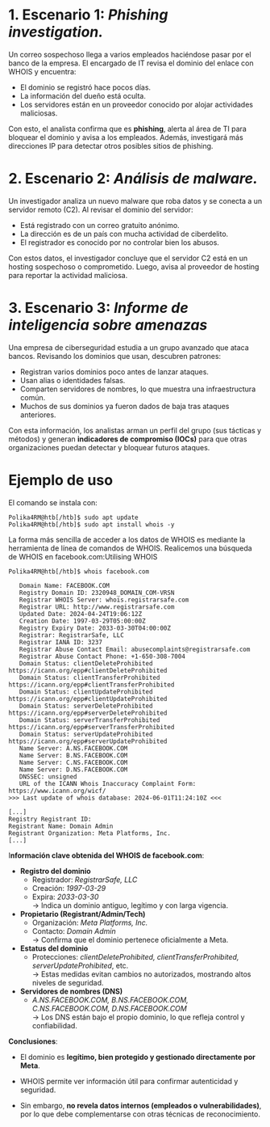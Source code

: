 

# 1. Escenario 1: *Phishing investigation.*

Un correo sospechoso llega a varios empleados haciéndose pasar por el banco de la empresa. El encargado de IT revisa el dominio del enlace con WHOIS y encuentra:

- El dominio se registró hace pocos días.
- La información del dueño está oculta.
- Los servidores están en un proveedor conocido por alojar actividades maliciosas.

Con esto, el analista confirma que es **phishing**, alerta al área de TI para bloquear el dominio y avisa a los empleados. Además, investigará más direcciones IP para detectar otros posibles sitios de phishing.


# 2. Escenario 2: *Análisis de malware.*

Un investigador analiza un nuevo malware que roba datos y se conecta a un servidor remoto (C2). Al revisar el dominio del servidor:
- Está registrado con un correo gratuito anónimo.
- La dirección es de un país con mucha actividad de ciberdelito.
- El registrador es conocido por no controlar bien los abusos.

Con estos datos, el investigador concluye que el servidor C2 está en un hosting sospechoso o comprometido. Luego, avisa al proveedor de hosting para reportar la actividad maliciosa.

# 3. Escenario 3: *Informe de inteligencia sobre amenazas*
Una empresa de ciberseguridad estudia a un grupo avanzado que ataca bancos. Revisando los dominios que usan, descubren patrones:

- Registran varios dominios poco antes de lanzar ataques.
- Usan alias o identidades falsas.
- Comparten servidores de nombres, lo que muestra una infraestructura común.
- Muchos de sus dominios ya fueron dados de baja tras ataques anteriores.

Con esta información, los analistas arman un perfil del grupo (sus tácticas y métodos) y generan **indicadores de compromiso (IOCs)** para que otras organizaciones puedan detectar y bloquear futuros ataques.




# Ejemplo de uso

El comando se instala con:

```shell-session
Polika4RM@htb[/htb]$ sudo apt update
Polika4RM@htb[/htb]$ sudo apt install whois -y
```


La forma más sencilla de acceder a los datos de WHOIS es mediante la herramienta de línea de comandos de WHOIS. Realicemos una búsqueda de WHOIS en facebook.com:Utilising WHOIS

```shell-session
Polika4RM@htb[/htb]$ whois facebook.com

   Domain Name: FACEBOOK.COM
   Registry Domain ID: 2320948_DOMAIN_COM-VRSN
   Registrar WHOIS Server: whois.registrarsafe.com
   Registrar URL: http://www.registrarsafe.com
   Updated Date: 2024-04-24T19:06:12Z
   Creation Date: 1997-03-29T05:00:00Z
   Registry Expiry Date: 2033-03-30T04:00:00Z
   Registrar: RegistrarSafe, LLC
   Registrar IANA ID: 3237
   Registrar Abuse Contact Email: abusecomplaints@registrarsafe.com
   Registrar Abuse Contact Phone: +1-650-308-7004
   Domain Status: clientDeleteProhibited https://icann.org/epp#clientDeleteProhibited
   Domain Status: clientTransferProhibited https://icann.org/epp#clientTransferProhibited
   Domain Status: clientUpdateProhibited https://icann.org/epp#clientUpdateProhibited
   Domain Status: serverDeleteProhibited https://icann.org/epp#serverDeleteProhibited
   Domain Status: serverTransferProhibited https://icann.org/epp#serverTransferProhibited
   Domain Status: serverUpdateProhibited https://icann.org/epp#serverUpdateProhibited
   Name Server: A.NS.FACEBOOK.COM
   Name Server: B.NS.FACEBOOK.COM
   Name Server: C.NS.FACEBOOK.COM
   Name Server: D.NS.FACEBOOK.COM
   DNSSEC: unsigned
   URL of the ICANN Whois Inaccuracy Complaint Form: https://www.icann.org/wicf/
>>> Last update of whois database: 2024-06-01T11:24:10Z <<<

[...]
Registry Registrant ID:
Registrant Name: Domain Admin
Registrant Organization: Meta Platforms, Inc.
[...]
```

I**nformación clave obtenida del WHOIS de facebook.com**:

- **Registro del dominio**
    - Registrador: _RegistrarSafe, LLC_
    - Creación: _1997-03-29_
    - Expira: _2033-03-30_  
        → Indica un dominio antiguo, legítimo y con larga vigencia.
- **Propietario (Registrant/Admin/Tech)**
    - Organización: _Meta Platforms, Inc._
    - Contacto: _Domain Admin_  
        → Confirma que el dominio pertenece oficialmente a Meta.
- **Estatus del dominio**
    - Protecciones: _clientDeleteProhibited, clientTransferProhibited, serverUpdateProhibited_, etc.  
        → Estas medidas evitan cambios no autorizados, mostrando altos niveles de seguridad.
- **Servidores de nombres (DNS)**
    - _A.NS.FACEBOOK.COM, B.NS.FACEBOOK.COM, C.NS.FACEBOOK.COM, D.NS.FACEBOOK.COM_  
        → Los DNS están bajo el propio dominio, lo que refleja control y confiabilidad.

 **Conclusiones**:

- El dominio es **legítimo, bien protegido y gestionado directamente por Meta**.
    
- WHOIS permite ver información útil para confirmar autenticidad y seguridad.
    
- Sin embargo, **no revela datos internos (empleados o vulnerabilidades)**, por lo que debe complementarse con otras técnicas de reconocimiento.

